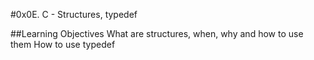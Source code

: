 #0x0E. C - Structures, typedef

##Learning Objectives
What are structures, when, why and how to use them
How to use typedef
